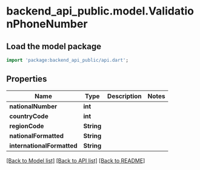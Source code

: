 # backend_api_public.model.ValidationPhoneNumber

## Load the model package
```dart
import 'package:backend_api_public/api.dart';
```

## Properties
Name | Type | Description | Notes
------------ | ------------- | ------------- | -------------
**nationalNumber** | **int** |  | 
**countryCode** | **int** |  | 
**regionCode** | **String** |  | 
**nationalFormatted** | **String** |  | 
**internationalFormatted** | **String** |  | 

[[Back to Model list]](../README.md#documentation-for-models) [[Back to API list]](../README.md#documentation-for-api-endpoints) [[Back to README]](../README.md)


